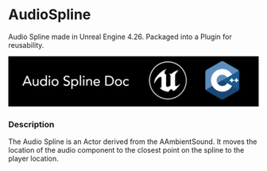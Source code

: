 # AudioSpline
Audio Spline made in Unreal Engine 4.26. 
Packaged into a Plugin for reusability.

![](Documentation/Images/Image01.PNG)

### Description
The Audio Spline is an Actor derived from the AAmbientSound.
It moves the location of the audio component to the closest point on the spline to the player location.

